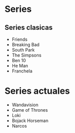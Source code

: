 # Series

## Series clasicas

* Friends
* Breaking Bad
* South Park
* The Simpsons
* Ben 10
* He Man
* Franchela

# Series actuales

* Wandavision
* Game of Thrones
* Loki
* Bojack Horseman
* Narcos

